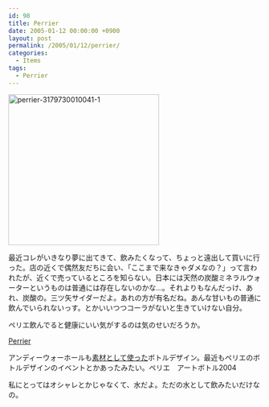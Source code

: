 ```yaml
---
id: 98
title: Perrier
date: 2005-01-12 00:00:00 +0900
layout: post
permalink: /2005/01/12/perrier/
categories:
  - Items
tags:
  - Perrier
---
```

[<img src="http://monta.ampomtan.com/wp-content/uploads/sites/6/2005/01/perrier-3179730010041-1.jpg" alt="perrier-3179730010041-1" width="300" height="300" class="alignnone size-full wp-image-2371" />](http://monta.ampomtan.com/wp-content/uploads/sites/6/2005/01/perrier-3179730010041-1.jpg)
  
最近コレがいきなり夢に出てきて、飲みたくなって、ちょっと遠出して買いに行った。店の近くで偶然友だちに会い、「ここまで来なきゃダメなの？」って言われたが、近くで売っているところを知らない。日本には天然の炭酸ミネラルウォーターというものは普通には存在しないのかな…。それよりもなんだっけ、あれ、炭酸の。三ツ矢サイダーだよ。あれの方が有名だね。あんな甘いもの普通に飲んでいられないっす。とかいいつつコーラがないと生きていけない自分。
  
ペリエ飲んでると健康にいい気がするのは気のせいだろうか。

[Perrier](http://www.perrier.com/)

アンディーウォーホールも[素材として使った](http://www.warhols.com/perrier%202.jpg.jpg)ボトルデザイン。最近もペリエのボトルデザインのイベントとかあったみたい。ペリエ　アートボトル2004

私にとってはオシャレとかじゃなくて、水だよ。ただの水として飲みたいだけなの。

